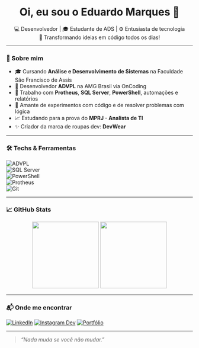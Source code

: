 <h1 align="center">Oi, eu sou o Eduardo Marques 👋</h1>

<p align="center">
💻 Desenvolvedor | 🎓 Estudante de ADS | ⚙️ Entusiasta de tecnologia<br>
🚀 Transformando ideias em código todos os dias!
</p>

---

### 🧠 Sobre mim

- 🎓 Cursando **Análise e Desenvolvimento de Sistemas** na Faculdade São Francisco de Assis  
- 💼 Desenvolvedor **ADVPL** na AMG Brasil via OnCoding  
- 🔧 Trabalho com **Protheus**, **SQL Server**, **PowerShell**, automações e relatórios  
- 🧪 Amante de experimentos com código e de resolver problemas com lógica  
- 📈 Estudando para a prova do **MPRJ - Analista de TI**  
- ✨ Criador da marca de roupas dev: **DevWear**

---

### 🛠️ Techs & Ferramentas

![ADVPL](https://img.shields.io/badge/-ADVPL-blueviolet?style=for-the-badge)  
![SQL Server](https://img.shields.io/badge/-SQL%20Server-red?style=for-the-badge&logo=sqlserver)  
![PowerShell](https://img.shields.io/badge/-PowerShell-5391FE?style=for-the-badge&logo=powershell&logoColor=white)  
![Protheus](https://img.shields.io/badge/-Protheus-00599C?style=for-the-badge)  
![Git](https://img.shields.io/badge/-Git-F05032?style=for-the-badge&logo=git&logoColor=white)

---

### 📈 GitHub Stats

<div align="center">
  <img height="180em" src="https://github-readme-stats.vercel.app/api?username=eduardomarques&show_icons=true&theme=github_dark&count_private=true"/>
  <img height="180em" src="https://github-readme-stats.vercel.app/api/top-langs/?username=eduardomarques&layout=compact&langs_count=8&theme=github_dark"/>
</div>

---

### 📬 Onde me encontrar

[![LinkedIn](https://img.shields.io/badge/-LinkedIn-0A66C2?style=for-the-badge&logo=linkedin&logoColor=white)](https://www.linkedin.com/in/seu-usuario)
[![Instagram Dev](https://img.shields.io/badge/-@seuinsta-E4405F?style=for-the-badge&logo=instagram&logoColor=white)](https://instagram.com/seuinsta)
[![Portfólio](https://img.shields.io/badge/-Portfólio-000?style=for-the-badge)](https://seuportfolio.dev)

---

> _“Nada muda se você não mudar.”_
